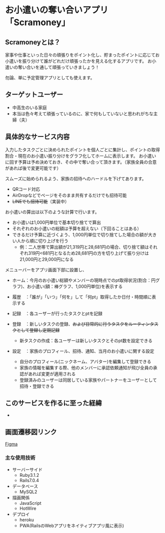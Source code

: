 # お小遣いの奪い合いアプリ「Scramoney」
## Scramoneyとは？
家事や仕事といった日々の頑張りをポイント化し、貯まったポイントに応じてお小遣いを振り分けて誰がどれだけ頑張ったかを見える化するアプリです。
お小遣いの奪い合いを通して頑張っていきましょう！

勿論、単に予定管理アプリとしても使えます。

## ターゲットユーザー
- 中高生のいる家庭
- 本当は色々考えて頑張っているのに、家で何もしていないと思われがちな主婦（夫）

## 具体的なサービス内容
入力したタスクごとに決められたポイントを個人ごとに集計し、ポイントの取得割合・現在のお小遣い振り分けをグラフ化してホームに表示します。
お小遣いに回す予算は予め決めておき、その中で奪い合って頂きます。（家族全員の合意があれば後で変更可能です）

スムーズに始められるよう、家族の招待へのハードルを下げてあります。
- QRコード対応
- AirDropなどでページをそのまま共有するだけでも招待可能
- ~~LINEでも招待可能~~（実装中）

お小遣いの算出は以下のような計算で行います。
- お小遣いは1,000円単位で基本切り捨てで算出
- それぞれのお小遣いの総額は予算を超えない（下回ることはある）
- できるだけ予算に近づくよう、1,000円単位で切り捨てした場合の額が大きい人から順に切り上げを行う
  - 例：二人世帯で算出額が21,319円と28,681円の場合、切り捨て額はそれぞれ319円<681円となるため28,681円の方を切り上げて振り分けは21,000円と29,000円になる

メニューバーをアプリ画面下部に設置し、
- ホーム：今月のお小遣い総額やメンバーの現時点でのpt取得状況(割合：円グラフ)、お小遣い(額：棒グラフ、1,000円単位)を表示する
- 履歴　：「誰が」「いつ」「何を」して「何pt」取得したか日付・時間順に表示する
- 記録　：各ユーザーが行ったタスクとptを記録
- 登録　：新しいタスクの登録、~~および日常的に行うタスクをルーティンタスクとして登録し定期記録~~
  - 新タスクの作成：各ユーザーは新しいタスクとそのpt数を設定できる

- 設定　：家族のプロフィール、招待、通知、当月のお小遣いに関する設定
  - 自分のプロフィール(ニックネーム、アバター)を編集して登録できる
  - 家族の情報を編集する際、他のメンバーに承認依頼通知が飛び全員の承認があれば変更が適用される
  - 登録済みのユーザーは同居している家族やパートナーをユーザーとして招待・登録できる


## このサービスを作るに至った経緯
- 

## 画面遷移図リンク
[Figma](https://www.figma.com/file/EWIv0vK73Bm3r2YHJ32ViX/Scramoney?type=design&node-id=4%3A10&t=JEX1Jm2vbfhrKQiw-1)

### 主な使用技術
- サーバーサイド
  - Ruby3.1.2
  - Rails7.0.4
- データベース
  - MySQL2
- 描画関係
  - JavaScript
  - HotWire
- デプロイ
  - heroku
  - PWA(RailsのWebアプリをネイティブアプリ風に表示)
